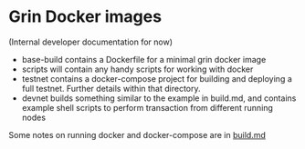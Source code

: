 # Grin Docker images

(Internal developer documentation for now)

* base-build contains a Dockerfile for a minimal grin docker image
* scripts will contain any handy scripts for working with docker
* testnet contains a docker-compose project for building and deploying a full testnet. Further details within that directory.
* devnet builds something similar to the example in build.md, and contains example shell scripts to perform transaction from different running nodes

Some notes on running docker and docker-compose are in [build.md](build.md)
